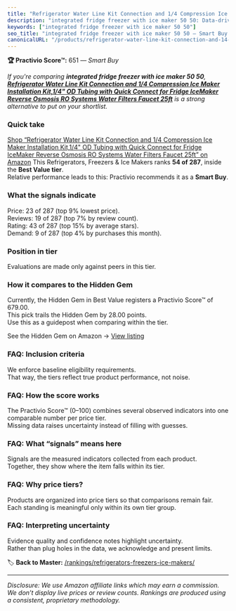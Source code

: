 ```yaml
---
title: "Refrigerator Water Line Kit Connection and 1/4 Compression Ice Maker Installation Kit,1/4\" OD Tubing with Quick Connect for Fridge IceMaker Reverse Osmosis RO Systems Water Filters Faucet 25ft"
description: "integrated fridge freezer with ice maker 50 50: Data-driven within Best Value ranking using the Practivio Score™. Positioned by quality, value, demand, findabi…"
keywords: ["integrated fridge freezer with ice maker 50 50"]
seo_title: "integrated fridge freezer with ice maker 50 50 — Smart Buy Best Value (2025)"
canonicalURL: "/products/refrigerator-water-line-kit-connection-and-14-compression-ice-maker-installation-kit14-od-tubing-with-quick-connect-for-fridge-icemaker-reverse-osmosis-ro-systems-water-filters-faucet-25ft-B0CM5JWSZK/"
---
```


**🏆 Practivio Score™:** 651 — _Smart Buy_


*If you're comparing **integrated fridge freezer with ice maker 50 50**, **[Refrigerator Water Line Kit Connection and 1/4 Compression Ice Maker Installation Kit,1/4" OD Tubing with Quick Connect for Fridge IceMaker Reverse Osmosis RO Systems Water Filters Faucet 25ft](https://www.amazon.com/dp/B0CM5JWSZK?tag=practivio-20)** is a strong alternative to put on your shortlist.*
### Quick take
[Shop “Refrigerator Water Line Kit Connection and 1/4 Compression Ice Maker Installation Kit,1/4" OD Tubing with Quick Connect for Fridge IceMaker Reverse Osmosis RO Systems Water Filters Faucet 25ft” on Amazon](https://www.amazon.com/dp/B0CM5JWSZK?tag=practivio-20)
This Refrigerators, Freezers & Ice Makers ranks **54 of 287**, inside the **Best Value tier**.  
Relative performance leads to this: Practivio recommends it as a **Smart Buy**.

### What the signals indicate
Price: 23 of 287 (top 9% lowest price).  
Reviews: 19 of 287 (top 7% by review count).  
Rating: 43 of 287 (top 15% by average stars).  
Demand: 9 of 287 (top 4% by purchases this month).

### Position in tier
Evaluations are made only against peers in this tier.

### How it compares to the Hidden Gem
Currently, the Hidden Gem in Best Value registers a Practivio Score™ of 679.00.  
This pick trails the Hidden Gem by 28.00 points.  
Use this as a guidepost when comparing within the tier.  

See the Hidden Gem on Amazon → [View listing](https://www.amazon.com/dp/B07Y9S7L29?tag=practivio-20)

### FAQ: Inclusion criteria
We enforce baseline eligibility requirements.  
That way, the tiers reflect true product performance, not noise.

### FAQ: How the score works
The Practivio Score™ (0–100) combines several observed indicators into one comparable number per price tier.  
Missing data raises uncertainty instead of filling with guesses.

### FAQ: What “signals” means here
Signals are the measured indicators collected from each product.  
Together, they show where the item falls within its tier.

### FAQ: Why price tiers?
Products are organized into price tiers so that comparisons remain fair.  
Each standing is meaningful only within its own tier group.

### FAQ: Interpreting uncertainty
Evidence quality and confidence notes highlight uncertainty.  
Rather than plug holes in the data, we acknowledge and present limits.


🏷️ **Back to Master:** [/rankings/refrigerators-freezers-ice-makers/](/rankings/refrigerators-freezers-ice-makers/)

---
_Disclosure: We use Amazon affiliate links which may earn a commission. We don’t display live prices or review counts. Rankings are produced using a consistent, proprietary methodology._
